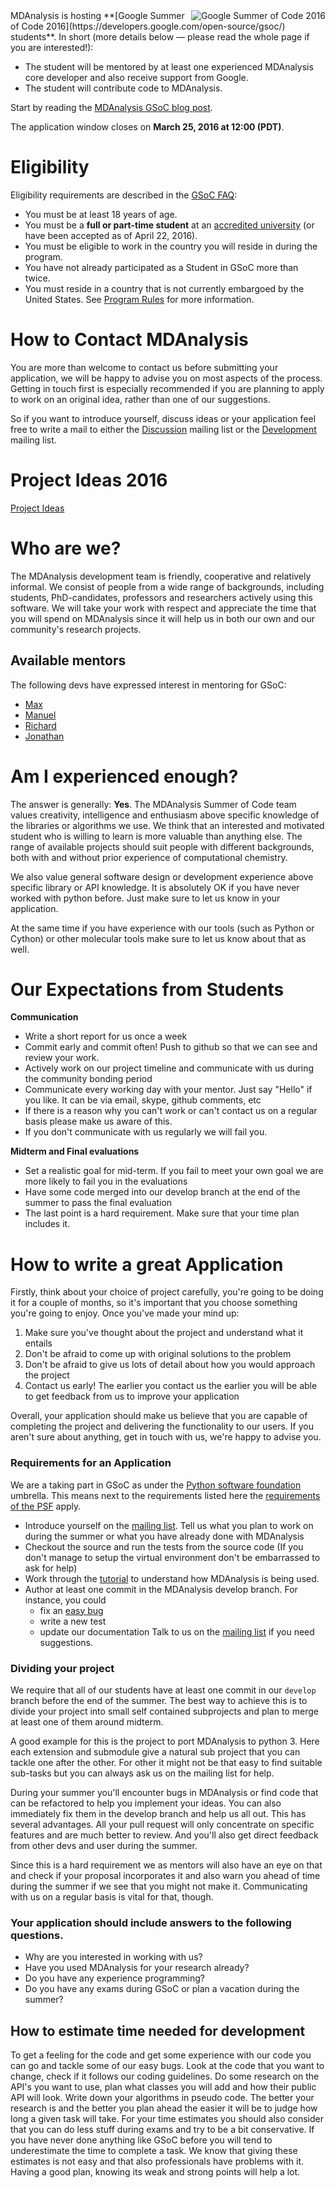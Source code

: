 <img src="https://developers.google.com/open-source/gsoc/images/gsoc2016-sun-373x373.png" title="Google Summer of Code 2016" alt="Google Summer of Code 2016" align="right"/>
MDAnalysis is hosting  **[Google Summer of Code 2016](https://developers.google.com/open-source/gsoc/) students**. In short (more details below — please read the whole page if you are interested!):

* The student will be mentored by at least one experienced MDAnalysis core developer and also receive support from Google. 
* The student will contribute code to MDAnalysis.

Start by reading the [MDAnalysis GSoC blog post](http://www.mdanalysis.org/2016/03/08/gsoc2016/).

The application window closes on **March 25, 2016 at 12:00 (PDT)**.

# Eligibility
Eligibility requirements are described in the [GSoC FAQ](https://developers.google.com/open-source/gsoc/faq): 
* You must be at least 18 years of age.
* You must be a **full or part-time student** at an [accredited university](https://developers.google.com/open-source/gsoc/faq#accredited) (or have been accepted as of April 22, 2016).
* You must be eligible to work in the country you will reside in during the program.
* You have not already participated as a Student in GSoC more than twice.
* You must reside in a country that is not currently embargoed by the United States. See [Program Rules](https://developers.google.com/open-source/gsoc/rules) for more information.

# How to Contact MDAnalysis

You are more than welcome to contact us before submitting your application, we will be happy to advise you on most aspects of the process. Getting in touch first is especially recommended if you are planning to apply to work on an original idea, rather than one of our suggestions.

So if you want to introduce yourself, discuss ideas or your application feel free to write a mail to either the [Discussion](http://groups.google.com/group/mdnalysis-discussion) mailing list or the [Development](http://groups.google.com/group/mdnalysis-devel) mailing list.

# Project Ideas 2016

[Project Ideas](https://github.com/MDAnalysis/mdanalysis/wiki/GSoC-2016-Project-Ideas)


# Who are we?

The MDAnalysis development team is friendly, cooperative and relatively informal. We consist of people from a wide range of backgrounds, including students, PhD-candidates, professors and researchers actively using this software.
We will take your work with respect and appreciate the time that you will spend on MDAnalysis since it will help us in both our own and our community's research projects.

## Available mentors

The following devs have expressed interest in mentoring for GSoC:

- [Max](https://github.com/kain88-de)
- [Manuel](https://github.com/mnmelo)
- [Richard](https://github.com/richardjgowers)
- [Jonathan](https://github.com/jbarnoud)

# Am I experienced enough?

The answer is generally: **Yes**. The MDAnalysis Summer of Code team values creativity, intelligence and enthusiasm above specific knowledge of the libraries or algorithms we use. We think that an interested and motivated student who is willing to learn is more valuable than anything else.
The range of available projects should suit people with different backgrounds, both with and without prior experience of computational chemistry.

We also value general software design or development experience above specific library or API knowledge. It is absolutely OK if you have never worked with python before. Just make sure to let us know in your application.

At the same time if you have experience with our tools (such as Python or Cython) or other molecular tools make sure to let us know about that as well.

# Our Expectations from Students

**Communication**

- Write a short report for us once a week
- Commit early and commit often! Push to github so that we can see and review your work.
- Actively work on our project timeline and communicate with us during the community bonding period
- Communicate every working day with your mentor. Just say "Hello" if you like. It can be via email, skype, github comments, etc
- If there is a reason why you can't work or can't contact us on a regular basis please make us aware of this.
- If you don't communicate with us regularly we will fail you.

**Midterm and Final evaluations**

- Set a realistic goal for mid-term. If you fail to meet your own goal we are more likely to fail you in the evaluations
- Have some code merged into our develop branch at the end of the summer to pass the final evaluation
- The last point is a hard requirement. Make sure that your time plan includes it.

# How to write a great Application

Firstly, think about your choice of project carefully, you're going to be doing it for a couple of months, so it's important that you choose something you're going to enjoy. Once you've made your mind up:

1. Make sure you've thought about the project and understand what it entails
2. Don't be afraid to come up with original solutions to the problem
3. Don't be afraid to give us lots of detail about how you would approach the project
4. Contact us early! The earlier you contact us the earlier you will be able to get feedback from us to improve your application

Overall, your application should make us believe that you are capable of completing the project and delivering the functionality to our users. If you aren't sure about anything, get in touch with us, we're happy to advise you.

### Requirements for an Application

We are a taking part in GSoC as under the [Python software foundation](https://www.python.org/psf/) umbrella. This means next to the 
requirements listed here the [requirements of the PSF](https://wiki.python.org/moin/SummerOfCode/2016#How_do_I_Apply.3F) apply.

- Introduce yourself on the [mailing list](https://groups.google.com/forum/#!forum/mdnalysis-devel). Tell us what you plan to work on during 
   the summer or what you have already done with MDAnalysis
- Checkout the source and run the tests from the source code (If you don't manage to setup the virtual environment don't be embarrassed to ask for help)
- Work through the [tutorial](http://www.mdanalysis.org/MDAnalysisTutorial/) to understand how MDAnalysis is being used.
- Author at least one commit in the MDAnalysis develop branch. For instance, you could
  * fix an [easy bug](https://github.com/MDAnalysis/mdanalysis/issues?q=is%3Aopen+is%3Aissue+label%3ADifficulty-easy)
  * write a new test
  * update our documentation
  Talk to us on the [mailing list](https://groups.google.com/forum/#!forum/mdnalysis-devel) if you need suggestions.

### Dividing your project

We require that all of our students have at least one commit in our `develop` branch before the end of the summer. The best way to achieve this is to divide your project into small self contained subprojects and plan to merge at least one of them around midterm. 

A good example for this is the project to port MDAnalysis to python 3. Here each extension and submodule give a natural sub project that you can tackle one after the other. For other it might not be that easy to find suitable sub-tasks but you can always ask us on the mailing list for help.

During your summer you'll encounter bugs in MDAnalysis or find code that can be refactored to help you implement your ideas. You can also immediately fix them in the develop branch and help us all out. This has several advantages. All your pull request will only concentrate on specific features and are much better to review. And you'll also get direct feedback from other devs and user during the summer.

Since this is a hard requirement we as mentors will also have an eye on that and check if your proposal incorporates it and also warn you ahead of time during the summer if we see that you might not make it. Communicating with us on a regular basis is vital for that, though. 

### Your application should include answers to the following questions.

- Why are you interested in working with us?
- Have you used MDAnalysis for your research already?
- Do you have any experience programming?
- Do you have any exams during GSoC or plan a vacation during the summer?

## How to estimate time needed for development

To get a feeling for the code and get some experience with our code you can go and tackle some of our easy bugs. Look at the code that you want to change, check if it follows our coding guidelines. Do some research on the API's you want to use, plan what classes you will add and how their public API will look. Write down your algorithms in pseudo code. The better your research is and the better you plan ahead the easier it will be to judge how long a given task will take. For your time estimates you should also consider that you can do less stuff during exams and try to be a bit conservative. If you have never done anything like GSoC before you will tend to underestimate the time to complete a task. We know that giving these estimates is not easy and that also professionals have problems with it. Having a good plan, knowing its weak and strong points will help a lot. 


